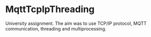 # MqttTcpIpThreading
University assignment. The aim was to use TCP/IP protocol, MQTT communication, threading and multiprocessing.
